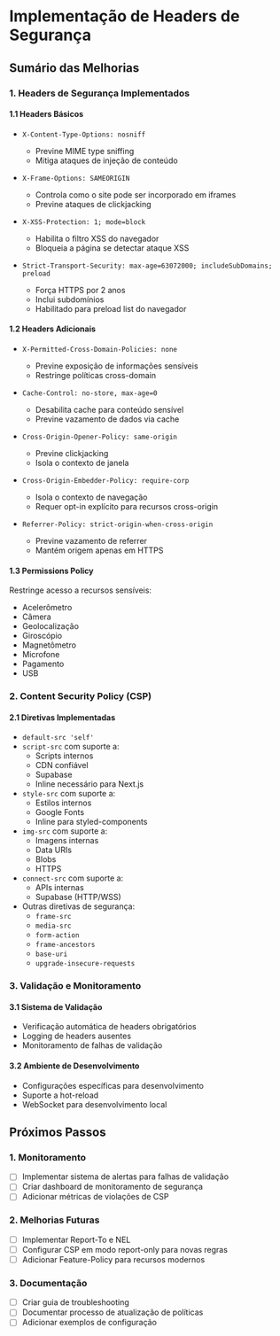 # Implementação de Headers de Segurança

## Sumário das Melhorias

### 1. Headers de Segurança Implementados

#### 1.1 Headers Básicos
- `X-Content-Type-Options: nosniff`
  - Previne MIME type sniffing
  - Mitiga ataques de injeção de conteúdo

- `X-Frame-Options: SAMEORIGIN`
  - Controla como o site pode ser incorporado em iframes
  - Previne ataques de clickjacking

- `X-XSS-Protection: 1; mode=block`
  - Habilita o filtro XSS do navegador
  - Bloqueia a página se detectar ataque XSS

- `Strict-Transport-Security: max-age=63072000; includeSubDomains; preload`
  - Força HTTPS por 2 anos
  - Inclui subdomínios
  - Habilitado para preload list do navegador

#### 1.2 Headers Adicionais
- `X-Permitted-Cross-Domain-Policies: none`
  - Previne exposição de informações sensíveis
  - Restringe políticas cross-domain

- `Cache-Control: no-store, max-age=0`
  - Desabilita cache para conteúdo sensível
  - Previne vazamento de dados via cache

- `Cross-Origin-Opener-Policy: same-origin`
  - Previne clickjacking
  - Isola o contexto de janela

- `Cross-Origin-Embedder-Policy: require-corp`
  - Isola o contexto de navegação
  - Requer opt-in explícito para recursos cross-origin

- `Referrer-Policy: strict-origin-when-cross-origin`
  - Previne vazamento de referrer
  - Mantém origem apenas em HTTPS

#### 1.3 Permissions Policy
Restringe acesso a recursos sensíveis:
- Acelerômetro
- Câmera
- Geolocalização
- Giroscópio
- Magnetômetro
- Microfone
- Pagamento
- USB

### 2. Content Security Policy (CSP)

#### 2.1 Diretivas Implementadas
- `default-src 'self'`
- `script-src` com suporte a:
  - Scripts internos
  - CDN confiável
  - Supabase
  - Inline necessário para Next.js
- `style-src` com suporte a:
  - Estilos internos
  - Google Fonts
  - Inline para styled-components
- `img-src` com suporte a:
  - Imagens internas
  - Data URIs
  - Blobs
  - HTTPS
- `connect-src` com suporte a:
  - APIs internas
  - Supabase (HTTP/WSS)
- Outras diretivas de segurança:
  - `frame-src`
  - `media-src`
  - `form-action`
  - `frame-ancestors`
  - `base-uri`
  - `upgrade-insecure-requests`

### 3. Validação e Monitoramento

#### 3.1 Sistema de Validação
- Verificação automática de headers obrigatórios
- Logging de headers ausentes
- Monitoramento de falhas de validação

#### 3.2 Ambiente de Desenvolvimento
- Configurações específicas para desenvolvimento
- Suporte a hot-reload
- WebSocket para desenvolvimento local

## Próximos Passos

### 1. Monitoramento
- [ ] Implementar sistema de alertas para falhas de validação
- [ ] Criar dashboard de monitoramento de segurança
- [ ] Adicionar métricas de violações de CSP

### 2. Melhorias Futuras
- [ ] Implementar Report-To e NEL
- [ ] Configurar CSP em modo report-only para novas regras
- [ ] Adicionar Feature-Policy para recursos modernos

### 3. Documentação
- [ ] Criar guia de troubleshooting
- [ ] Documentar processo de atualização de políticas
- [ ] Adicionar exemplos de configuração 